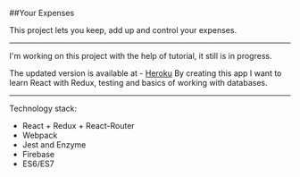 ##Your Expenses

This project lets you keep, add up and control your expenses.

---

I'm working on this project with the help of tutorial, it still is in progress.

The updated version is available at - [Heroku](https://your-expenses-app.herokuapp.com/)
By creating this app I want to learn React with Redux, testing and basics of working with databases.

---

Technology stack:

- React + Redux + React-Router
- Webpack
- Jest and Enzyme
- Firebase
- ES6/ES7